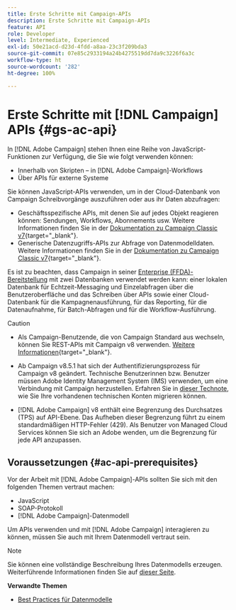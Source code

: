 ```yaml
---
title: Erste Schritte mit Campaign-APIs
description: Erste Schritte mit Campaign-APIs
feature: API
role: Developer
level: Intermediate, Experienced
exl-id: 50e21acd-d23d-4fdd-a8aa-23c3f209bda3
source-git-commit: 07e85c2933194a24b4275519dd7da9c3226f6a3c
workflow-type: ht
source-wordcount: '282'
ht-degree: 100%

---
```


# Erste Schritte mit [!DNL Campaign] APIs {#gs-ac-api}

In [!DNL Adobe Campaign] stehen Ihnen eine Reihe von JavaScript-Funktionen zur Verfügung, die Sie wie folgt verwenden können:

* Innerhalb von Skripten – in [!DNL Adobe Campaign]-Workflows
* Über APIs für externe Systeme

Sie können JavaScript-APIs verwenden, um in der Cloud-Datenbank von Campaign Schreibvorgänge auszuführen oder aus ihr Daten abzufragen:

* Geschäftsspezifische APIs, mit denen Sie auf jedes Objekt reagieren können: Sendungen, Workflows, Abonnements usw. Weitere Informationen finden Sie in der [Dokumentation zu Campaign Classic v7](https://experienceleague.adobe.com/docs/campaign-classic/using/configuring-campaign-classic/api/business-oriented-apis.html?lang=de#configuring-campaign-classic){target="_blank"}.
* Generische Datenzugriffs-APIs zur Abfrage von Datenmodelldaten. Weitere Informationen finden Sie in der [Dokumentation zu Campaign Classic v7](https://experienceleague.adobe.com/docs/campaign-classic/using/configuring-campaign-classic/api/data-oriented-apis.html?lang=de){target="_blank"}.

Es ist zu beachten, dass Campaign in seiner [Enterprise (FFDA)-Bereitstellung](../architecture/enterprise-deployment.md) mit zwei Datenbanken verwendet werden kann: einer lokalen Datenbank für Echtzeit-Messaging und Einzelabfragen über die Benutzeroberfläche und das Schreiben über APIs sowie einer Cloud-Datenbank für die Kampagnenausführung, für das Reporting, für die Datenaufnahme, für Batch-Abfragen und für die Workflow-Ausführung.

>[!CAUTION]
>
>* Als Campaign-Benutzende, die von Campaign Standard aus wechseln, können Sie REST-APIs mit Campaign v8 verwenden. [Weitere Informationen](https://experienceleague.adobe.com/de/docs/experience-cloud/campaign/apis/get-started-apis){target="_blank"}.
>
>* Ab Campaign v8.5.1 hat sich der Authentifizierungsprozess für Campaign v8 geändert. Technische Benutzerinnen bzw. Benutzer müssen Adobe Identity Management System (IMS) verwenden, um eine Verbindung mit Campaign herzustellen. Erfahren Sie in [dieser Technote](../../technotes/upgrades/ims-migration.md), wie Sie Ihre vorhandenen technischen Konten migrieren können.
>
>* [!DNL Adobe Campaign] v8 enthält eine Begrenzung des Durchsatzes (TPS) auf API-Ebene. Das Aufheben dieser Begrenzung führt zu einem standardmäßigen HTTP-Fehler (429). Als Benutzer von Managed Cloud Services können Sie sich an Adobe wenden, um die Begrenzung für jede API anzupassen.
> 

## Voraussetzungen {#ac-api-prerequisites}

Vor der Arbeit mit [!DNL Adobe Campaign]-APIs sollten Sie sich mit den folgenden Themen vertraut machen:

* JavaScript
* SOAP-Protokoll
* [!DNL Adobe Campaign]-Datenmodell

Um APIs verwenden und mit [!DNL Adobe Campaign] interagieren zu können, müssen Sie auch mit Ihrem Datenmodell vertraut sein.

>[!NOTE]
>Sie können eine vollständige Beschreibung Ihres Datenmodells erzeugen. Weiterführende Informationen finden Sie auf [dieser Seite](datamodel.md).


**Verwandte Themen**

* [Best Practices für Datenmodelle](datamodel-best-practices.md)
